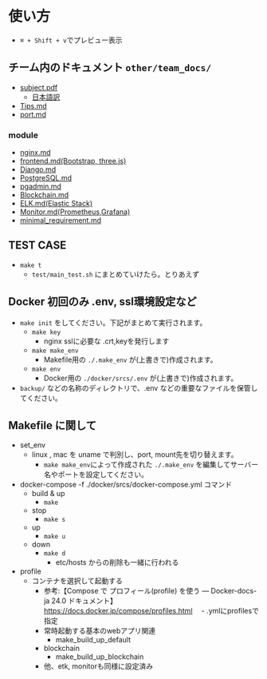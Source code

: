 
# 使い方

- `⌘ + Shift + v`でプレビュー表示

## チーム内のドキュメント `other/team_docs/`

- [subject.pdf](other/subject/en.subject.pdf)  
  - [日本語訳](other/subject/subject.md)
- [Tips.md](other/team_docs/Tips.md)
- [port.md](other/team_docs/port.md)

### module

- [nginx.md](other/team_docs/nginx.md)
- [frontend.md(Bootstrap, three.js)](other/team_docs/frontend.md)
- [Django.md](other/team_docs/Django.md)
- [PostgreSQL.md](other/team_docs/PostgreSQL.md)
- [pgadmin.md](other/team_docs/pgadmin.md)
- [Blockchain.md](other/team_docs/Blockchain.md)
- [ELK.md(Elastic Stack)](other/team_docs/ELK.md)
- [Monitor.md(Prometheus,Grafana)](other/team_docs/Monitor.md)
- [minimal_requirement.md](other/team_docs/minimal_requirement.md)

## TEST CASE

- `make t`
  - `test/main_test.sh` にまとめていけたら。とりあえず

## Docker 初回のみ .env, ssl環境設定など

- `make init` をしてください。下記がまとめて実行されます。
  - `make key`
    - nginx sslに必要な .crt,keyを発行します
  - `make make_env`
    - Makefile用の `./.make_env` が(上書きで)作成されます。
  - `make env`
    - Docker用の `./docker/srcs/.env` が(上書きで)作成されます。
- `backup/` などの名称のディレクトリで、.env などの重要なファイルを保管してください。

## Makefile に関して 

- set_env
  - linux , mac を uname で判別し、port, mount先を切り替えます。
    - `make make_env`によって作成された `./.make_env` を編集してサーバー名やポートを設定してください。  
- docker-compose -f ./docker/srcs/docker-compose.yml コマンド
  - build & up
    - `make`  
  - stop  
    - `make s`  
  - up  
    - `make u`  
  - down  
    - `make d`  
      - etc/hosts からの削除も一緒に行われる  
- profile 
  - コンテナを選択して起動する
    - 参考:【Compose で プロフィール(profile) を使う — Docker-docs-ja 24.0 ドキュメント】 https://docs.docker.jp/compose/profiles.html
　- .ymlにprofilesで指定
    - 常時起動する基本のwebアプリ関連
      - make_build_up_default
    - blockchain
      - make_build_up_blockchain
    - 他、etk, monitorも同様に設定済み  